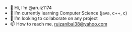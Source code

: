 - 👋 Hi, I’m @aruiz1174
- 🌱 I’m currently learning Computer Science (java, c++, c)
- 💞️ I’m looking to collaborate on any project
- 📫 How to reach me, ruizanibal38@yahoo.com

<!---
aruiz1174/aruiz1174 is a ✨ special ✨ repository because its `README.md` (this file) appears on your GitHub profile.
You can click the Preview link to take a look at your changes.
--->
